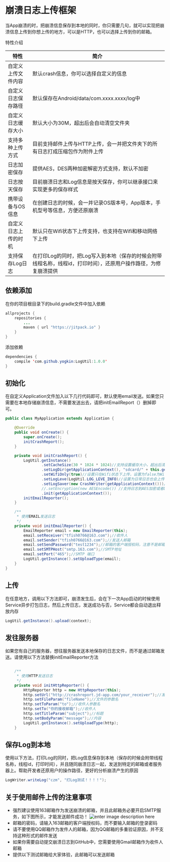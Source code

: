 # 崩溃日志上传框架

当App崩溃的时，把崩溃信息保存到本地的同时，你只需要几句，就可以实现把崩溃信息上传到你想上传的地方，可以是HTTP，也可以选择上传到你的邮箱。

特性介绍  

| 特性|简介|
| ------ | ------ |
|自定义上传文件内容|默认crash信息，你可以选择自定义的信息|
|自定义日志保存路径 |默认保存在Android/data/com.xxxx.xxxx/log中|
|自定义日志缓存大小|默认大小为30M，超出后会自动清空文件夹|
|支持多种上传方式|目前支持邮件上传与HTTP上传，会一并把文件夹下的所有日志打成压缩包作为附件上传|
|日志加密保存|提供AES，DES两种加密解密方式支持，默认不加密|
|日志按天保存|目前崩溃日志和Log信息是按天保存，你可以继承接口来实现更多的保存样式|
|携带设备与OS信息|在创建日志的时候，会一并记录OS版本号，App版本，手机型号等信息，方便还原崩溃|
|自定义日志上传的时机|默认只在Wifi状态下上传支持，也支持在Wifi和移动网络下上传|
|支持保存Log日志|在打印Log的同时，把Log写入到本地（保存的时候会附带线程名称，线程id，打印时间），还原用户操作路径，为修复崩溃提供

## 依赖添加
在你的项目根目录下的build.gradle文件中加入依赖


``` java
allprojects {
    repositories {
        ...
        maven { url "https://jitpack.io" }
    }
}
```
添加依赖
``` java
dependencies {
    compile 'com.github.yogkin:LogUtil:1.0.0'
}
```

## 初始化
在自定义Application文件加入以下几行代码即可，默认使用email发送。如果您只需要在本地存储崩溃信息，不需要发送出去，请把initEmailReport（）删掉即可。
``` java
public class MyApplication extends Application {

    @Override
    public void onCreate() {
        super.onCreate();
        initCrashReport();
    }

    private void initCrashReport() {
        LogUtil.getInstance()
                .setCacheSize(30 * 1024 * 1024)//支持设置缓存大小，超出后清空
                .setLogDir(getApplicationContext(), "sdcard/" + this.getString(this.getApplicationInfo().labelRes) + "/")//定义路径为：sdcard/[app name]/
                .setWifiOnly(true)//设置只在Wifi状态下上传，设置为false为Wifi和移动网络都上传
                .setLogLeve(LogUtil.LOG_LEVE_INFO)//设置为日常日志也会上传
                .setLogSaver(new CrashWriter(getApplicationContext()))//支持自定义保存崩溃信息的样式
                //.setEncryption(new AESEncode()) //支持日志到AES加密或者DES加密，默认不开启
                .init(getApplicationContext());
        initEmailReporter();
    }

    /**
     * 使用EMAIL发送日志
     */
    private void initEmailReporter() {
        EmailReporter email = new EmailReporter(this);
        email.setReceiver("tfish0766@163.com");//收件人
        email.setSender("tfish0766@163.com");//发送人邮箱
        email.setSendPassword("test1234");//邮箱的客户端授权码，注意不是邮箱密码
        email.setSMTPHost("smtp.163.com");//SMTP地址
        email.setPort("465");//SMTP 端口
        LogUtil.getInstance().setUploadType(email);
    }
}

```

## 上传
在任意地方，调用以下方法即可，崩溃发生后，会在下一次App启动的时候使用Service异步打包日志，然后上传日志，发送成功与否，Service都会自动退出释放内存
``` java
LogUtil.getInstance().upload(context);
```

## 发往服务器

如果您有自己的服务器，想往服务器发送本地保存的日志文件，而不是通过邮箱发送。请使用以下方法替换initEmailReporter方法
``` java

    /**
     * 使用HTTP发送日志
     */
    private void initHttpReporter() {
        HttpReporter http = new HttpReporter(this);
        http.setUrl("http://crashreport.jd-app.com/your_receiver");//发送请求的地址
        http.setFileParam("fileName");//文件的参数名
        http.setToParam("to");//收件人参数名
        http.setTo("你的接收邮箱");//收件人
        http.setTitleParam("subject");//标题
        http.setBodyParam("message");//内容
        LogUtil.getInstance().setUploadType(http);
    }
```
## 保存Log到本地
使用以下方法，打印Log的同时，把Log信息保存到本地（保存的时候会附带线程名称，线程id，打印时间），并且随同崩溃日志一起，发送到特定的邮箱或者服务器上。帮助开发者还原用户的操作路径，更好的分析崩溃产生的原因
``` java
LogWriter.writeLog("czm", "打Log测试！！！！");
```


## 关于使用邮件上传的注意事项
- 强烈建议使用163邮箱作为发送崩溃的邮箱，并且此邮箱务必要开启SMTP服务，如下图所示，才能发送邮件成功！
![enter image description here](http://ww1.sinaimg.cn/mw690/691cc151gw1f5zafbkamrj20fl05kaa8.jpg)
- 邮箱的密码，请输入163邮箱的客户端授权码，而不要输入邮箱的登录密码
- 请不要使用QQ邮箱作为发件人的邮箱，因为QQ邮箱的多重验证原因，并不支持这种形式的邮件发送
- 如果你需要自动提交崩溃日志到GitHub中，您需要使用Gmail邮箱作为收件人邮箱
- 提供以下测试邮箱给大家体验，此邮箱可以发送邮箱   
